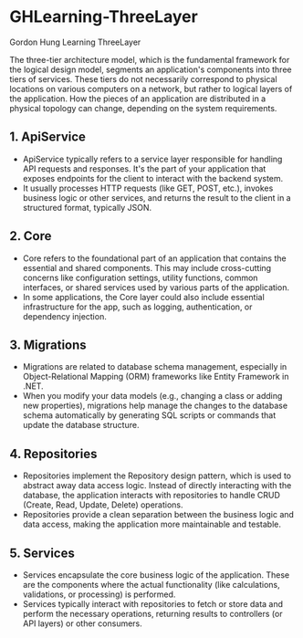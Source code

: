 # GHLearning-ThreeLayer
Gordon Hung Learning ThreeLayer

The three-tier architecture model, which is the fundamental framework for the logical design model, segments an application's components into three tiers of services. These tiers do not necessarily correspond to physical locations on various computers on a network, but rather to logical layers of the application. How the pieces of an application are distributed in a physical topology can change, depending on the system requirements.

## 1. ApiService
- ApiService typically refers to a service layer responsible for handling API requests and responses. It's the part of your application that exposes endpoints for the client to interact with the backend system.
- It usually processes HTTP requests (like GET, POST, etc.), invokes business logic or other services, and returns the result to the client in a structured format, typically JSON.

## 2. Core
- Core refers to the foundational part of an application that contains the essential and shared components. This may include cross-cutting concerns like configuration settings, utility functions, common interfaces, or shared services used by various parts of the application.
- In some applications, the Core layer could also include essential infrastructure for the app, such as logging, authentication, or dependency injection.
## 3. Migrations
- Migrations are related to database schema management, especially in Object-Relational Mapping (ORM) frameworks like Entity Framework in .NET.
- When you modify your data models (e.g., changing a class or adding new properties), migrations help manage the changes to the database schema automatically by generating SQL scripts or commands that update the database structure.
## 4. Repositories
- Repositories implement the Repository design pattern, which is used to abstract away data access logic. Instead of directly interacting with the database, the application interacts with repositories to handle CRUD (Create, Read, Update, Delete) operations.
- Repositories provide a clean separation between the business logic and data access, making the application more maintainable and testable.
## 5. Services
- Services encapsulate the core business logic of the application. These are the components where the actual functionality (like calculations, validations, or processing) is performed.
- Services typically interact with repositories to fetch or store data and perform the necessary operations, returning results to controllers (or API layers) or other consumers.
